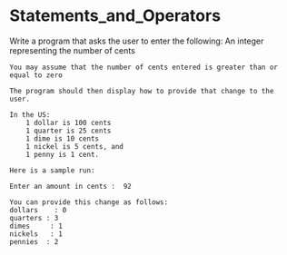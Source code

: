 # Statements_and_Operators
  Write a program that asks the user to enter the following:
	An integer representing the number of cents

	You may assume that the number of cents entered is greater than or equal to zero

	The program should then display how to provide that change to the user.

	In the US:
		1 dollar is 100 cents
		1 quarter is 25 cents
		1 dime is 10 cents
		1 nickel is 5 cents, and
		1 penny is 1 cent.

	Here is a sample run:

	Enter an amount in cents :  92

	You can provide this change as follows:
	dollars    : 0
	quarters : 3
	dimes     : 1
	nickels   : 1
	pennies  : 2
